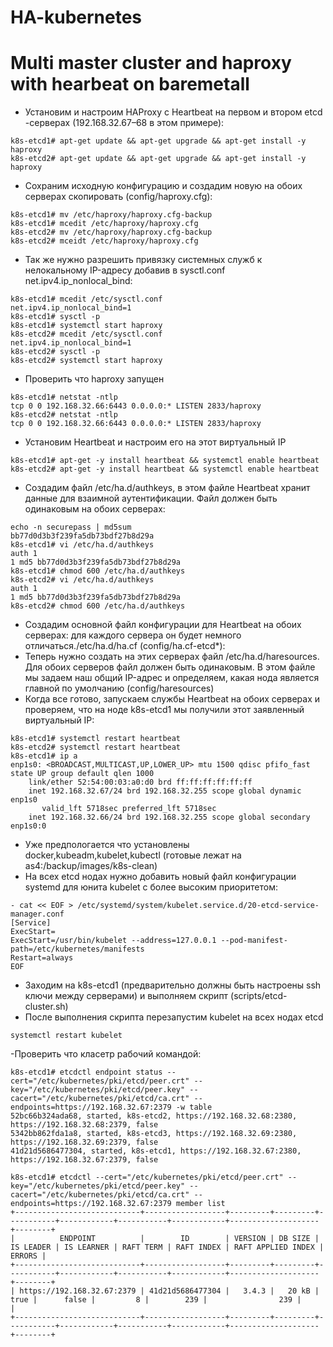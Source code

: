 # HA-kubernetes
# Multi master cluster and haproxy with hearbeat on baremetall

- Установим и настроим HAProxy с Heartbeat на первом и втором etcd -серверах (192.168.32.67–68 в этом примере):
```
k8s-etcd1# apt-get update && apt-get upgrade && apt-get install -y haproxy 
k8s-etcd2# apt-get update && apt-get upgrade && apt-get install -y haproxy
```
- Сохраним исходную конфигурацию и создадим новую на обоих серверах скопировать (config/haproxy.cfg):
```
k8s-etcd1# mv /etc/haproxy/haproxy.cfg-backup
k8s-etcd1# mcedit /etc/haproxy/haproxy.cfg
k8s-etcd2# mv /etc/haproxy/haproxy.cfg-backup
k8s-etcd2# mceidt /etc/haproxy/haproxy.cfg
```
- Так же нужно разрешить привязку системных служб к нелокальному IP-адресу добавив в sysctl.conf net.ipv4.ip_nonlocal_bind:
```
k8s-etcd1# mcedit /etc/sysctl.conf
net.ipv4.ip_nonlocal_bind=1
k8s-etcd1# sysctl -p
k8s-etcd1# systemctl start haproxy
k8s-etcd2# mcedit /etc/sysctl.conf
net.ipv4.ip_nonlocal_bind=1
k8s-etcd2# sysctl -p
k8s-etcd2# systemctl start haproxy
```
- Проверить что haproxy запущен
```
k8s-etcd1# netstat -ntlp
tcp 0 0 192.168.32.66:6443 0.0.0.0:* LISTEN 2833/haproxy
k8s-etcd2# netstat -ntlp
tcp 0 0 192.168.32.66:6443 0.0.0.0:* LISTEN 2833/haproxy
```
- Установим Heartbeat и настроим его на этот виртуальный IP
```
k8s-etcd1# apt-get -y install heartbeat && systemctl enable heartbeat
k8s-etcd2# apt-get -y install heartbeat && systemctl enable heartbeat
```
- Создадим файл /etc/ha.d/authkeys, в этом файле Heartbeat хранит данные для взаимной аутентификации. Файл должен быть одинаковым на обоих серверах:
```
echo -n securepass | md5sum
bb77d0d3b3f239fa5db73bdf27b8d29a
k8s-etcd1# vi /etc/ha.d/authkeys
auth 1
1 md5 bb77d0d3b3f239fa5db73bdf27b8d29a
k8s-etcd1# chmod 600 /etc/ha.d/authkeys
k8s-etcd2# vi /etc/ha.d/authkeys
auth 1
1 md5 bb77d0d3b3f239fa5db73bdf27b8d29a
k8s-etcd2# chmod 600 /etc/ha.d/authkeys
```
- Создадим основной файл конфигурации для Heartbeat на обоих серверах: для каждого сервера он будет немного отличаться./etc/ha.d/ha.cf (сonfig/ha.cf-etcd*):
- Теперь нужно создать на этих серверах файл /etc/ha.d/haresources. Для обоих серверов файл должен быть одинаковым. В этом файле мы задаем наш общий IP-адрес и определяем, какая нода является главной по умолчанию (config/haresources)
- Когда все готово, запускаем службы Heartbeat на обоих серверах и проверяем, что на ноде k8s-etcd1 мы получили этот заявленный виртуальный IP:
```
k8s-etcd1# systemctl restart heartbeat
k8s-etcd2# systemctl restart heartbeat
k8s-etcd1# ip a
enp1s0: <BROADCAST,MULTICAST,UP,LOWER_UP> mtu 1500 qdisc pfifo_fast state UP group default qlen 1000
    link/ether 52:54:00:03:a0:d0 brd ff:ff:ff:ff:ff:ff
    inet 192.168.32.67/24 brd 192.168.32.255 scope global dynamic enp1s0
       valid_lft 5718sec preferred_lft 5718sec
    inet 192.168.32.66/24 brd 192.168.32.255 scope global secondary enp1s0:0
```
- Уже предпологается что установлены docker,kubeadm,kubelet,kubectl (готовые лежат на as4:/backup/images/k8s-clean)
- На всех etcd нодах нужно добавить новый файл конфигурации systemd для юнита kubelet с более высоким приоритетом:
```
- cat << EOF > /etc/systemd/system/kubelet.service.d/20-etcd-service-manager.conf
[Service]
ExecStart=
ExecStart=/usr/bin/kubelet --address=127.0.0.1 --pod-manifest-path=/etc/kubernetes/manifests
Restart=always
EOF
```
- Заходим на k8s-etcd1 (предварительно должны быть настроены ssh ключи между серверами) и выполняем скрипт (scripts/etcd-cluster.sh)
- После выполнения скрипта перезапустим kubelet на всех нодах etcd
```
systemctl restart kubelet
```
-Проверить что класетр рабочий командой:
```
k8s-etcd1# etcdctl endpoint status --cert="/etc/kubernetes/pki/etcd/peer.crt" --key="/etc/kubernetes/pki/etcd/peer.key" --cacert="/etc/kubernetes/pki/etcd/ca.crt" --endpoints=https://192.168.32.67:2379 -w table
52bc66b324ada68, started, k8s-etcd2, https://192.168.32.68:2380, https://192.168.32.68:2379, false
5342bb862fda1a8, started, k8s-etcd3, https://192.168.32.69:2380, https://192.168.32.69:2379, false
41d21d5686477304, started, k8s-etcd1, https://192.168.32.67:2380, https://192.168.32.67:2379, false

k8s-etcd1# etcdctl --cert="/etc/kubernetes/pki/etcd/peer.crt" --key="/etc/kubernetes/pki/etcd/peer.key" --cacert="/etc/kubernetes/pki/etcd/ca.crt" --endpoints=https://192.168.32.67:2379 member list
+----------------------------+------------------+---------+---------+-----------+------------+-----------+------------+--------------------+--------+
|          ENDPOINT          |        ID        | VERSION | DB SIZE | IS LEADER | IS LEARNER | RAFT TERM | RAFT INDEX | RAFT APPLIED INDEX | ERRORS |
+----------------------------+------------------+---------+---------+-----------+------------+-----------+------------+--------------------+--------+
| https://192.168.32.67:2379 | 41d21d5686477304 |   3.4.3 |   20 kB |      true |      false |         8 |        239 |                239 |        |
+----------------------------+------------------+---------+---------+-----------+------------+-----------+------------+--------------------+--------+
```
